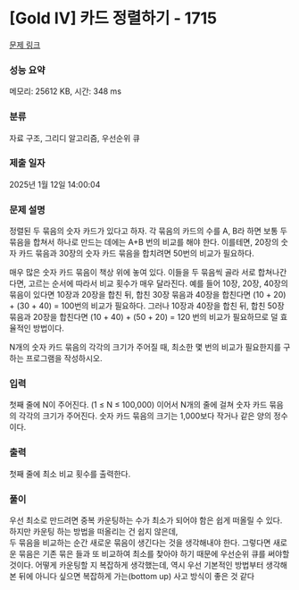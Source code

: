 # [Gold IV] 카드 정렬하기 - 1715 

[문제 링크](https://www.acmicpc.net/problem/1715) 

### 성능 요약

메모리: 25612 KB, 시간: 348 ms

### 분류

자료 구조, 그리디 알고리즘, 우선순위 큐

### 제출 일자

2025년 1월 12일 14:00:04

### 문제 설명

<p>정렬된 두 묶음의 숫자 카드가 있다고 하자. 각 묶음의 카드의 수를 A, B라 하면 보통 두 묶음을 합쳐서 하나로 만드는 데에는 A+B 번의 비교를 해야 한다. 이를테면, 20장의 숫자 카드 묶음과 30장의 숫자 카드 묶음을 합치려면 50번의 비교가 필요하다.</p>

<p>매우 많은 숫자 카드 묶음이 책상 위에 놓여 있다. 이들을 두 묶음씩 골라 서로 합쳐나간다면, 고르는 순서에 따라서 비교 횟수가 매우 달라진다. 예를 들어 10장, 20장, 40장의 묶음이 있다면 10장과 20장을 합친 뒤, 합친 30장 묶음과 40장을 합친다면 (10 + 20) + (30 + 40) = 100번의 비교가 필요하다. 그러나 10장과 40장을 합친 뒤, 합친 50장 묶음과 20장을 합친다면 (10 + 40) + (50 + 20) = 120 번의 비교가 필요하므로 덜 효율적인 방법이다.</p>

<p>N개의 숫자 카드 묶음의 각각의 크기가 주어질 때, 최소한 몇 번의 비교가 필요한지를 구하는 프로그램을 작성하시오.</p>

### 입력 

 <p>첫째 줄에 N이 주어진다. (1 ≤ N ≤ 100,000) 이어서 N개의 줄에 걸쳐 숫자 카드 묶음의 각각의 크기가 주어진다. 숫자 카드 묶음의 크기는 1,000보다 작거나 같은 양의 정수이다.</p>

### 출력 

 <p>첫째 줄에 최소 비교 횟수를 출력한다.</p>

### 풀이
우선 최소로 만드려면 중복 카운팅하는 수가 최소가 되어야 함은 쉽게 떠올릴 수 있다. 하지만 카운팅 하는 방법을 떠올리는 건 쉽지 않은데, <br>
두 묶음을 비교하는 순간 새로운 묶음이 생긴다는 것을 생각해내야 한다. 그렇다면 새로운 묶음은 기존 묶은 들과 또 비교하여 최소를 찾아야 하기 때문에 우선순위 큐를 써야할 것이다.
어떻게 카운팅할 지 복잡하게 생각했는데, 역시 우선 기본적인 방법부터 생각해본 뒤에 아니다 싶으면 복잡하게 가는(bottom up) 사고 방식이 좋은 것 같다

